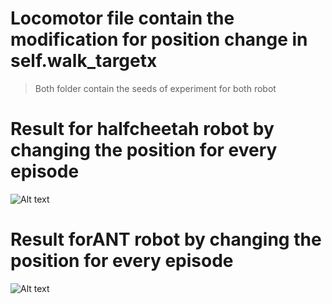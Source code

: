 # Locomotor file contain the modification for position change in  self.walk_targetx  
> Both folder contain the seeds of experiment for both robot
## 

# Result for halfcheetah robot by changing the position for every episode 
![Alt text](https://github.com/razainno/cognitive_project_final/blob/master/gif/half_cheetah_position.gif "halfcheetah movement after position change correlated noise")

# Result forANT robot by changing the position for every episode  

 ![Alt text](https://github.com/razainno/cognitive_project_final/blob/master/gif/ant_position.gif "ANT movement after position change correlated noise")

